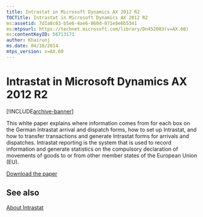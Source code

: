```yaml
---
title: Intrastat in Microsoft Dynamics AX 2012 R2
TOCTitle: Intrastat in Microsoft Dynamics AX 2012 R2
ms:assetid: 7d1a8c63-b5e6-4ae6-860d-071e8e6b5341
ms:mtpsurl: https://technet.microsoft.com/library/Dn452003(v=AX.60)
ms:contentKeyID: 56713171
author: Khairunj
ms.date: 04/18/2014
mtps_version: v=AX.60
---
```


# Intrastat in Microsoft Dynamics AX 2012 R2 


[!INCLUDE[archive-banner](includes/archive-banner.md)]


This white paper explains where information comes from for each box on the German Intrastat arrival and dispatch forms, how to set up Intrastat, and how to transfer transactions and generate Intrastat forms for arrivals and dispatches. Intrastat reporting is the system that is used to record information and generate statistics on the compulsory declaration of movements of goods to or from other member states of the European Union (EU).

[Download the paper](https://go.microsoft.com/fwlink/?linkid=322100)

## See also

[About Intrastat](about-intrastat.md)

  


